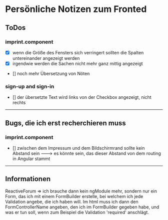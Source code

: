# Persönliche Notizen zum Fronted

## ToDos

### imprint.component

- [x] wenn die Größe des Fensters sich verringert sollten die Spalten untereinander angezeigt werden
- [x] irgendwie werden die Sachen nicht mehr ganz mittig angezeigt
- [] noch mehr Übersetzung von Nöten

### sign-up and sign-in

- [] der übersetzte Text wird links von der Checkbox angezeigt, nicht rechts

--------------------------------------------

## Bugs, die ich erst recherchieren muss

### imprint.component

- [] zwischen dem Impressum und dem Bildschirmrand sollte kein Abstand sein
  ---> es könnte sein, das dieser Abstand von dem routing in Angular stammt

-----------------------------------------------

## Informationen

<p>ReactiveForum => ich brauche dann kein ngModule mehr, sondern nur ein Form, das ich mit einem FormBuilder erstelle, bei welchem ich jede Validation angebe, die ich haben will. Im html muss ich dann den FormControllerName angeben, den ich im FormBuilder gegeben habe, und was er tun soll, wenn zum Beispiel die Validation 'required' anschlägt.</p>
